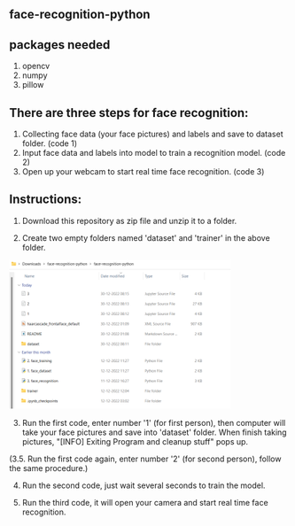 ## face-recognition-python

## packages needed

1. opencv
2. numpy
3. pillow

## There are three steps for face recognition:

1. Collecting face data (your face pictures) and labels and save to dataset folder. (code 1)
2. Input face data and labels into model to train a recognition model. (code 2)
3. Open up your webcam to start real time face recognition. (code 3)

## Instructions:

1. Download this repository as zip file and unzip it to a folder.

2. Create two empty folders named 'dataset' and 'trainer' in the above folder.

  <img src="folder.png" width="400">
  
  3. Run the first code, enter number '1' (for first person), then computer will take your face pictures and save into 'dataset' folder.
  When finish taking pictures, "[INFO] Exiting Program and cleanup stuff" pops up.
  
  (3.5. Run the first code again, enter number '2' (for second person), follow the same procedure.)

4. Run the second code, just wait several seconds to train the model.

5. Run the third code, it will open your camera and start real time face recognition.
